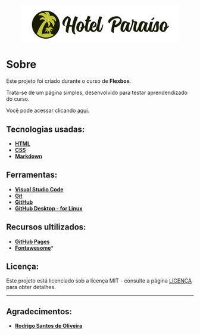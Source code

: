 <h1 align="center">
    <img src="img/logo.png" alt="Hotel Paraíso">
</h1>

# Sobre

 Este projeto foi criado durante o curso de **Flexbox**. 
 
 Trata-se de um página simples, desenvolvido para testar aprendendizado do curso.

 Você pode acessar clicando [aqui](https://thejoaobatista.github.io/projeto-hotel/).

## Tecnologias usadas:
 * **[HTML](https://developer.mozilla.org/pt-BR/docs/Web/HTML)**
 * **[CSS](https://developer.mozilla.org/pt-BR/docs/Learn/CSS/First_steps/O_que_e_CSS)**
 * **[Markdown](https://daringfireball.net/projects/)**

## Ferramentas:
 * **[Visual Studio Code](https://code.visualstudio.com/)**
 * **[Git](https://git-scm.com/)**
 * **[GitHub](https://github.com/)**
 * **[GitHub Desktop - for Linux](https://desktop.github.com/)**

## Recursos ultilizados:
 * **[GitHub Pages](https://pages.github.com/)**
 * **[Fontawesome](https://fontawesome.com/)***
 
## Licença:
Este projeto está licenciado sob a licença MIT - consulte a página [LICENÇA](https://opensource.org/licenses/MIT) para obter detalhes.
***
## Agradecimentos:
* **[Rodrigo Santos de Oliveira](https://www.nodestudio.com.br/)**